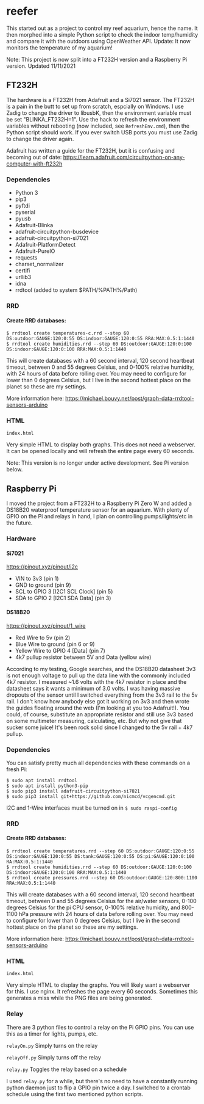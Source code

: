 # reefer

This started out as a project to control my reef aquarium, hence the name. It then morphed into a simple Python script to check the indoor temp/humidity and compare it with the outdoors using OpenWeather API. Update: It now monitors the temperature of my aquarium!

Note: This project is now split into a FT232H version and a Raspberry Pi version. Updated 11/11/2021

## FT232H

The hardware is a FT232H from Adafruit and a Si7021 sensor. The FT232H is a pain in the butt to set up from scratch, espcially on Windows. I use Zadig to change the driver to libusbK, then the environment variable must be set "BLINKA_FT232H=1". Use the hack to refresh the environment variables without rebooting (now included, see ```RefreshEnv.cmd```), then the Python script should work. If you ever switch USB ports you must use Zadig to change the driver again.

Adafruit has written a guide for the FT232H, but it is confusing and becoming out of date: https://learn.adafruit.com/circuitpython-on-any-computer-with-ft232h

### Dependencies
- Python 3
- pip3
- pyftdi
- pyserial
- pyusb
- Adafruit-Blinka
- adafruit-circuitpython-busdevice
- adafruit-circuitpython-si7021
- Adafruit-PlatformDetect
- Adafruit-PureIO
- requests
- charset_normalizer
- certifi
- urllib3
- idna
- rrdtool (added to system $PATH/%PATH%/Path)

### RRD
#### Create RRD databases:

```
$ rrdtool create temperatures-c.rrd --step 60 DS:outdoor:GAUGE:120:0:55 DS:indoor:GAUGE:120:0:55 RRA:MAX:0.5:1:1440
$ rrdtool create humidities.rrd --step 60 DS:outdoor:GAUGE:120:0:100 DS:indoor:GAUGE:120:0:100 RRA:MAX:0.5:1:1440
```
This will create databases with a 60 second interval, 120 second heartbeat timeout, between 0 and 55 degrees Celsius, and 0-100% relative humidity, with 24 hours of data before rolling over. You may need to configure for lower than 0 degrees Celsius, but I live in the second hottest place on the planet so these are my settings.

More information here: https://michael.bouvy.net/post/graph-data-rrdtool-sensors-arduino

### HTML

```index.html```

Very simple HTML to display both graphs. This does not need a webserver. It can be opened locally and will refresh the entire page every 60 seconds.

Note: This version is no longer under active development. See Pi version below.

## Raspberry Pi

I moved the project from a FT232H to a Raspberry Pi Zero W and added a DS18B20 waterproof temperature sensor for an aquarium. With plenty of GPIO on the Pi and relays in hand, I plan on controlling pumps/lights/etc in the future.

### Hardware
#### Si7021
https://pinout.xyz/pinout/i2c
- VIN to 3v3 (pin 1)
- GND to ground (pin 9)
- SCL to GPIO 3 [I2C1 SCL Clock] (pin 5)
- SDA to GPIO 2 [I2C1 SDA Data] (pin 3)

#### DS18B20
https://pinout.xyz/pinout/1_wire
- Red Wire to 5v (pin 2)
- Blue Wire to ground (pin 6 or 9)
- Yellow Wire to GPIO 4 [Data] (pin 7)
- 4k7 pullup resistor between 5V and Data (yellow wire)

According to my testing, Google searches, and the DS18B20 datasheet 3v3 is not enough voltage to pull up the data line with the commonly included 4k7 resistor. I measured ~1.6 volts with the 4k7 resistor in place and the datasheet says it wants a minimum of 3.0 volts. I was having massive dropouts of the sensor until I switched everything from the 3v3 rail to the 5v rail. I don't know how anybody else got it working on 3v3 and then wrote the guides floating around the web (I'm looking at you too Adafruit!). You could, of course, substitute an appropriate resistor and still use 3v3 based on some multimeter measuring, calculating, etc. But why not give that sucker some juice! It's been rock solid since I changed to the 5v rail + 4k7 pullup.

### Dependencies

You can satisfy pretty much all dependencies with these commands on a fresh Pi:
```
$ sudo apt install rrdtool
$ sudo apt install python3-pip
$ sudo pip3 install adafruit-circuitpython-si7021
$ sudo pip3 install git+https://github.com/nicmcd/vcgencmd.git
```

I2C and 1-Wire interfaces must be turned on in ```$ sudo raspi-config```

### RRD
#### Create RRD databases:

```
$ rrdtool create temperatures.rrd --step 60 DS:outdoor:GAUGE:120:0:55 DS:indoor:GAUGE:120:0:55 DS:tank:GAUGE:120:0:55 DS:pi:GAUGE:120:0:100 RA:MAX:0.5:1:1440
$ rrdtool create humidities.rrd --step 60 DS:outdoor:GAUGE:120:0:100 DS:indoor:GAUGE:120:0:100 RRA:MAX:0.5:1:1440
$ rrdtool create pressures.rrd --step 60 DS:outdoor:GAUGE:120:800:1100 RRA:MAX:0.5:1:1440
```
This will create databases with a 60 second interval, 120 second heartbeat timeout, between 0 and 55 degrees Celsius for the air/water sensors, 0-100 degrees Celsius for the pi CPU sensor, 0-100% relative humidity, and 800-1100 hPa pressure with 24 hours of data before rolling over. You may need to configure for lower than 0 degrees Celsius, but I live in the second hottest place on the planet so these are my settings.

More information here: https://michael.bouvy.net/post/graph-data-rrdtool-sensors-arduino

### HTML

```index.html```

Very simple HTML to display the graphs. You will likely want a webserver for this. I use nginx. It refreshes the page every 60 seconds. Sometimes this generates a miss while the PNG files are being generated.

### Relay

There are 3 python files to control a relay on the Pi GPIO pins. You can use this as a timer for lights, pumps, etc.

```relayOn.py``` Simply turns on the relay

```relayOff.py``` Simply turns off the relay

```relay.py``` Toggles the relay based on a schedule

I used ```relay.py``` for a while, but there's no need to have a constantly running python daemon just to flip a GPIO pin twice a day. I switched to a crontab schedule using the first two mentioned python scripts.


